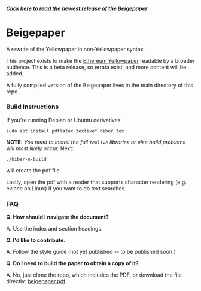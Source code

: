 ##### [Click here to read the newest release of the Beigepaper](https://www.github.com/chronaeon/beigepaper/beigeaper.pdf)

# Beigepaper 
A rewrite of the Yellowpaper in non-Yellowpaper syntax.

This project exists to make the [Ethereum Yellowpaper](http://gavwood.com/paper.pdf) readable by a broader audience. This is a beta release, so errata exist, and more content will be added. 

A fully compiled version of the Beigepaper lives in the main directory of this repo.


### Build Instructions

If you're running Debian or Ubuntu derivatives:
```
sudo apt install pdflatex texlive* biber tex
```

**NOTE:** *You need to install the full `texlive` libraries or else build problems will most likely occur.* Next:

```
./biber-n-build
```
will create the pdf file. 

Lastly, open the pdf with a reader that supports character rendering (e.g. evince on Linux) if you want to do text searches.

### FAQ

**Q. How should I navigate the document?**

A. Use the index and section headings.

**Q. I'd like to contribute.**

A. Follow the style guide (not yet published -- to be published soon.)

**Q. Do I need to build the paper to obtain a copy of it?**

A. No, just clone the repo, which includes the PDF, or download the file directly: [beigepaper.pdf](https://www.github.com/chronaeon/beigepaper/beigepaper.pdf).





